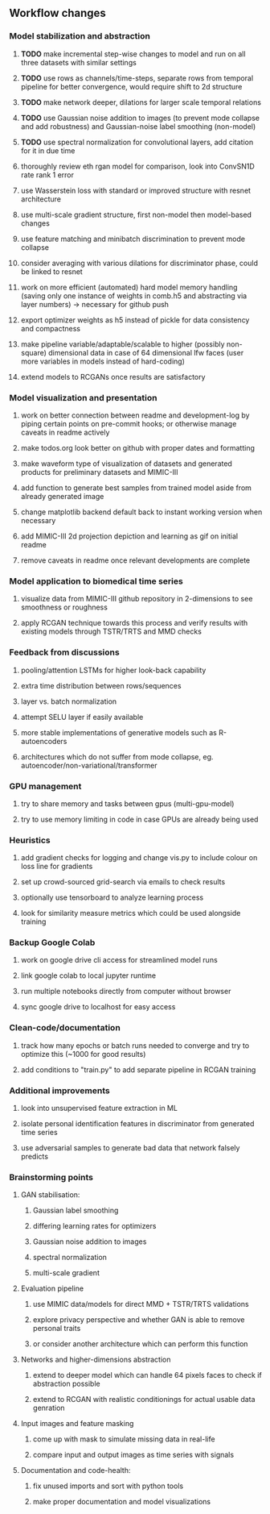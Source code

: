 Workflow changes
----------------

### Model stabilization and abstraction

1.  **TODO** make incremental step-wise changes to model and
    run on all three datasets with similar settings

2.  **TODO** use rows as channels/time-steps, separate rows
    from temporal pipeline for better convergence, would require shift
    to 2d structure

3.  **TODO** make network deeper, dilations for larger scale
    temporal relations

4.  **TODO** use Gaussian noise addition to images (to
    prevent mode collapse and add robustness) and Gaussian-noise label
    smoothing (non-model)

5.  **TODO** use spectral normalization for convolutional
    layers, add citation for it in due time

6.  thoroughly review eth rgan model for comparison, look into ConvSN1D
    rate rank 1 error

7.  use Wasserstein loss with standard or improved structure with resnet
    architecture

8.  use multi-scale gradient structure, first non-model then model-based
    changes

9.  use feature matching and minibatch discrimination to prevent mode
    collapse

10. consider averaging with various dilations for discriminator phase,
    could be linked to resnet

11. work on more efficient (automated) hard model memory handling
    (saving only one instance of weights in comb.h5 and abstracting via
    layer numbers) -\> necessary for github push

12. export optimizer weights as h5 instead of pickle for data
    consistency and compactness

13. make pipeline variable/adaptable/scalable to higher (possibly
    non-square) dimensional data in case of 64 dimensional lfw faces
    (user more variables in models instead of hard-coding)

14. extend models to RCGANs once results are satisfactory

### Model visualization and presentation

1.  work on better connection between readme and development-log by
    piping certain points on pre-commit hooks; or otherwise manage
    caveats in readme actively

2.  make todos.org look better on github with proper dates and
    formatting

3.  make waveform type of visualization of datasets and generated
    products for preliminary datasets and MIMIC-III

4.  add function to generate best samples from trained model aside from
    already generated image

5.  change matplotlib backend default back to instant working version
    when necessary

6.  add MIMIC-III 2d projection depiction and learning as gif on initial
    readme

7.  remove caveats in readme once relevant developments are complete

### Model application to biomedical time series

1.  visualize data from MIMIC-III github repository in 2-dimensions to
    see smoothness or roughness

2.  apply RCGAN technique towards this process and verify results with
    existing models through TSTR/TRTS and MMD checks

### Feedback from discussions

1.  pooling/attention LSTMs for higher look-back capability

2.  extra time distribution between rows/sequences

3.  layer vs. batch normalization

4.  attempt SELU layer if easily available

5.  more stable implementations of generative models such as
    R-autoencoders

6.  architectures which do not suffer from mode collapse, eg.
    autoencoder/non-variational/transformer

### GPU management

1.  try to share memory and tasks between gpus (multi-gpu-model)

2.  try to use memory limiting in code in case GPUs are already being
    used

### Heuristics

1.  add gradient checks for logging and change vis.py to include colour
    on loss line for gradients

2.  set up crowd-sourced grid-search via emails to check results

3.  optionally use tensorboard to analyze learning process

4.  look for similarity measure metrics which could be used alongside
    training

### Backup Google Colab

1.  work on google drive cli access for streamlined model runs

2.  link google colab to local jupyter runtime

3.  run multiple notebooks directly from computer without browser

4.  sync google drive to localhost for easy access

### Clean-code/documentation

1.  track how many epochs or batch runs needed to converge and try to
    optimize this (\~1000 for good results)

2.  add conditions to \"train.py\" to add separate pipeline in RCGAN
    training

### Additional improvements

1.  look into unsupervised feature extraction in ML

2.  isolate personal identification features in discriminator from
    generated time series

3.  use adversarial samples to generate bad data that network falsely
    predicts

### Brainstorming points

1.  GAN stabilisation:

    1.  Gaussian label smoothing

    2.  differing learning rates for optimizers

    3.  Gaussian noise addition to images

    4.  spectral normalization

    5.  multi-scale gradient

2.  Evaluation pipeline

    1.  use MIMIC data/models for direct MMD + TSTR/TRTS validations

    2.  explore privacy perspective and whether GAN is able to remove
        personal traits

    3.  or consider another architecture which can perform this function

3.  Networks and higher-dimensions abstraction

    1.  extend to deeper model which can handle 64 pixels faces to check
        if abstraction possible

    2.  extend to RCGAN with realistic conditionings for actual usable
        data genration

4.  Input images and feature masking

    1.  come up with mask to simulate missing data in real-life

    2.  compare input and output images as time series with signals

5.  Documentation and code-health:

    1.  fix unused imports and sort with python tools

    2.  make proper documentation and model visualizations
